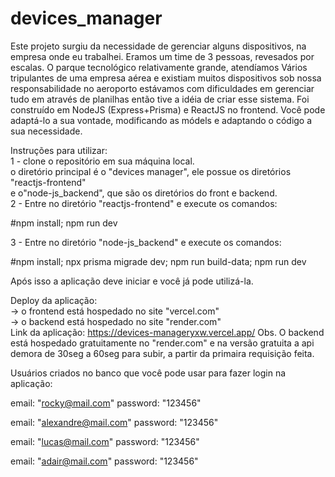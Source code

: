 # devices_manager

Este projeto surgiu da necessidade de gerenciar alguns dispositivos,
na empresa onde eu trabalhei. Eramos um time de 3 pessoas, revesados por escalas.
O parque tecnológico relativamente grande, atendíamos
Vários tripulantes de uma empresa aérea e existiam
muitos dispositivos sob nossa responsabilidade no aeroporto
estávamos com dificuldades em gerenciar tudo em através de planilhas
então tive a idéia de criar esse sistema. Foi construído em NodeJS (Express+Prisma) e ReactJS no frontend. Você pode adaptá-lo a sua vontade, modificando as módels e adaptando o código a sua necessidade.

Instruções para utilizar:  
1 - clone o repositório em sua máquina local.  
o diretório principal é o "devices manager", ele possue os diretórios "reactjs-frontend"  
e o"node-js_backend", que são os diretórios do front e backend.  
2 - Entre no diretório "reactjs-frontend" e execute os comandos:

#npm install; npm run dev

3 - Entre no diretório "node-js_backend" e execute os comandos:

#npm install; npx prisma migrade dev; npm run build-data; npm run dev

Após isso a aplicação deve iniciar e você já pode utilizá-la.

Deploy da aplicação:  
-> o frontend está hospedado no site "vercel.com"  
-> o backend está hospedado no site "render.com"  
Link da aplicação: https://devices-manageryxw.vercel.app/ 
Obs. O backend está hospedado gratuitamente no "render.com" e na versão gratuita a api demora de 30seg a 60seg para 
subir, a partir da primaira requisição feita. 



Usuários criados no banco que você pode usar para fazer login na aplicação:

email: "rocky@mail.com"
password: "123456"

email: "alexandre@mail.com"
password: "123456"

email: "lucas@mail.com"
password: "123456"

email: "adair@mail.com"
password: "123456"
